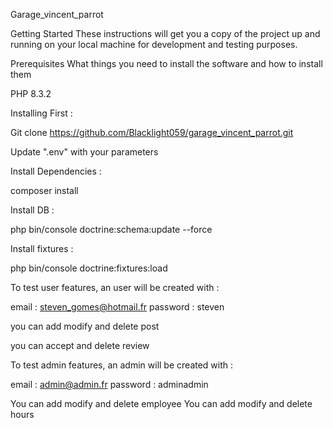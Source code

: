 Garage_vincent_parrot

Getting Started
These instructions will get you a copy of the project up and running on your local machine for development and testing purposes.

Prerequisites
What things you need to install the software and how to install them

PHP 8.3.2 


Installing
First :

Git clone https://github.com/Blacklight059/garage_vincent_parrot.git

Update ".env" with your parameters


Install Dependencies :

composer install


Install DB :

php bin/console doctrine:schema:update --force


Install fixtures :

php bin/console doctrine:fixtures:load


To test user features, an user will be created with : 

email : steven_gomes@hotmail.fr password : steven

you can add modify and delete post

you can accept and delete review

To test admin features, an admin will be created with : 

email : admin@admin.fr password : adminadmin

You can add modify and delete employee
You can add modify and delete hours